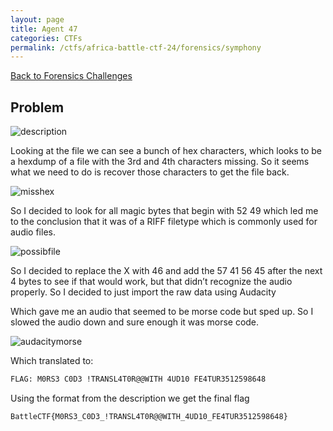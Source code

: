 ```yaml
---
layout: page
title: Agent 47
categories: CTFs
permalink: /ctfs/africa-battle-ctf-24/forensics/symphony
---
```


[Back to Forensics Challenges](../)

## Problem

![description](https://github.com/user-attachments/assets/4d2edd4e-fb62-408e-bca6-ca6f7304f5aa)

Looking at the file we can see a bunch of hex characters, which looks to be a hexdump of a file with the 3rd and 4th characters missing. So it seems what we need to do is recover those characters to get the file back.

![misshex](https://github.com/user-attachments/assets/35ad4659-588b-4042-bed7-d32ce43f8617)

So I decided to look for all magic bytes that begin with 52 49 which led me to the conclusion that it was of a RIFF filetype which is commonly used for audio files.

![possibfile](https://github.com/user-attachments/assets/30825262-bf65-4269-86bb-652492f72d8e)

So I decided to replace the X with 46 and add the 57 41 56 45 after the next 4 bytes to see if that would work, but that didn’t recognize the audio properly. So I decided to just import the raw data using Audacity

Which gave me an audio that seemed to be morse code but sped up. So I slowed the audio down and sure enough it was morse code.

![audacitymorse](https://github.com/user-attachments/assets/7b8d1c25-b097-488d-956f-160fad4b4c83)

Which translated to:

```bash
FLAG: M0RS3 C0D3 !TRANSL4T0R@@WITH 4UD10 FE4TUR3512598648
```

Using the format from the description we get the final flag

```bash
BattleCTF{M0RS3_C0D3_!TRANSL4T0R@@WITH_4UD10_FE4TUR3512598648}
```
